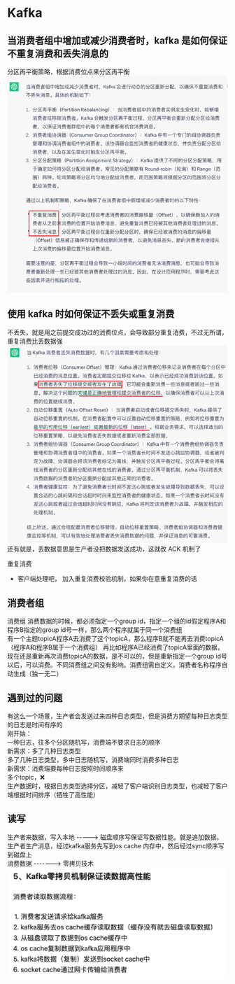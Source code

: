 # Kafka

## 当消费者组中增加或减少消费者时，kafka 是如何保证不重复消费和丢失消息的
分区再平衡策略，根据消费位点来分区再平衡  
![img.png](img.png)  

## 使用 kafka 时如何保证不丢失或重复消费
不丢失，就是用之前提交成功过的消费位点，会导致部分重复消费，不过无所谓，重复消费比丢数据强    
![img_1.png](img_1.png)  
还有就是，丢数据意思是生产者没把数据发送成功，这就改 ACK 机制了  

重复消费  
- 客户端处理吧， 加入重复消费校验机制，如果你在意重复消费的话

## 消费者组
消费组 消费数据的时候，都必须指定一个group id，指定一个组的id假定程序A和程序B指定的group id号一样，那么两个程序就属于同一个消费组  
有一个主题topicA程序A去消费了这个topicA，那么程序B就不能再去消费topicA（程序A和程序B属于一个消费组） 再比如程序A已经消费了topicA里面的数据，
现在还是重新再次消费topicA的数据，是不可以的，但是重新指定一个group id号以后，可以消费。不同消费组之间没有影响。消费组需自定义，消费者名称程序自动生成（独一无二）

## 遇到过的问题
有这么一个场景，生产者会发送过来四种日志类型，但是消费方期望每种日志类型的日志是时间有序的  
刚开始：  
一种日志，往多个分区随机写，消费端不要求日志的顺序  
新需求：多了几种日志类型  
多了几种日志类型，多中日志随机写，消费端同时消费多种日志  
新需求：消费端要每种日志按照时间顺序来  
多个topic，❌  
生产数据时，根据日志类型选择分区，减轻了客户端识别日志类型，也减轻了客户端根据时间排序（牺牲了高性能）   

## 读写
生产者来数据，写入本地 -----> 磁盘顺序写保证写数据性能。就是追加数据。生产者生产消息，经过kafka服务先写到os cache 内存中，然后经过sync顺序写到磁盘上  
消费数据   -------> 零拷贝技术  
![img_2.png](img_2.png)
